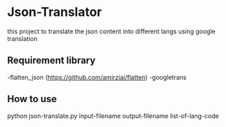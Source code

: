 # Json-Translator
this project to translate the json content into different langs using google translation

## Requirement library
-flatten_json (https://github.com/amirziai/flatten)
-googletrans 

## How to use
python json-translate.py input-filename output-filename list-of-lang-code
